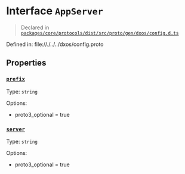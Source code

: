 # Interface `AppServer`
> Declared in [`packages/core/protocols/dist/src/proto/gen/dxos/config.d.ts`]()

Defined in:
   file://./../../dxos/config.proto
## Properties
### [`prefix`]()
Type: `string`

Options:
  - proto3_optional = true
### [`server`]()
Type: `string`

Options:
  - proto3_optional = true